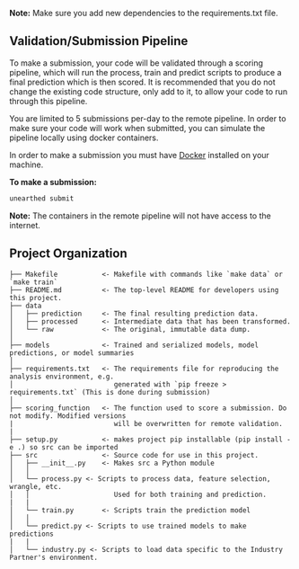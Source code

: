 **Note:** Make sure you add new dependencies to the requirements.txt file.

Validation/Submission Pipeline
------------
To make a submission, your code will be validated through a scoring pipeline, which will run the process, train and predict scripts to produce a final prediction which is then scored. It is recommended that you do not change the existing code structure, only add to it, to allow your code to run through this pipeline.

You are limited to 5 submissions per-day to the remote pipeline. In order to make sure your code will work when submitted, you can simulate the pipeline locally using docker containers.

In order to make a submission you must have [Docker](https://docs.docker.com/install/) installed on your machine.

**To make a submission:**
```bash
unearthed submit
```

**Note:** The containers in the remote pipeline will not have access to the internet.

Project Organization
------------

    ├── Makefile           <- Makefile with commands like `make data` or `make train`
    ├── README.md          <- The top-level README for developers using this project.
    ├── data
    │   ├── prediction     <- The final resulting prediction data.
    │   ├── processed      <- Intermediate data that has been transformed.
    │   └── raw            <- The original, immutable data dump.
    │
    ├── models             <- Trained and serialized models, model predictions, or model summaries
    │
    ├── requirements.txt   <- The requirements file for reproducing the analysis environment, e.g.
    │                         generated with `pip freeze > requirements.txt` (This is done during submission)
    │
    ├── scoring_function   <- The function used to score a submission. Do not modify. Modified versions
    |                         will be overwritten for remote validation.
    |
    ├── setup.py           <- makes project pip installable (pip install -e .) so src can be imported
    ├── src                <- Source code for use in this project.
    │   ├── __init__.py    <- Makes src a Python module
    │   │
    │   └── process.py <- Scripts to process data, feature selection, wrangle, etc.
    │   │                     Used for both training and prediction.
    |   |
    │   └── train.py       <- Scripts train the prediction model
    │   │
    │   └── predict.py <- Scripts to use trained models to make predictions
    |   |
    │   └── industry.py <- Scripts to load data specific to the Industry Partner's environment.


